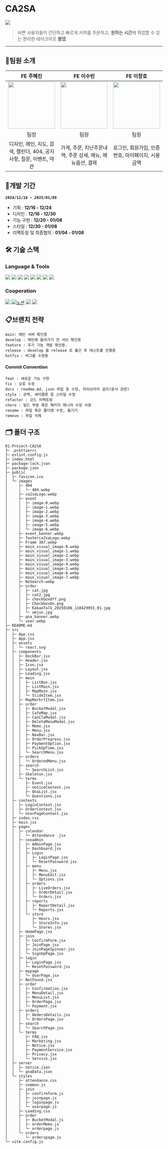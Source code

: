 # CA2SA

<img src="https://github.com/ohdaeo/teamone/blob/main/%EB%A9%94%EC%9D%B8.png?raw=true">

> 바쁜 사용자들이 간단하고 빠르게 커피를 주문하고,
> **원하는 시간**에 픽업할 수 있는 편리한 테이크아웃 **웹앱**.

---

## 👥팀원 소개

| FE 주혜진                                                                                                             | FE 이수빈                                                                                             | FE 이창호                                                                                             |
| --------------------------------------------------------------------------------------------------------------------- | ----------------------------------------------------------------------------------------------------- | ----------------------------------------------------------------------------------------------------- |
| <div align="center" valign="bottom"><img src="https://avatars.githubusercontent.com/u/102364334?v=4" width=150></div> | <div align="center"><img src="https://avatars.githubusercontent.com/u/181827243?v=4" width=150></div> | <div align="center"><img src="https://avatars.githubusercontent.com/u/186558654?v=4" width=150></div> |
| <div align="center">팀장 </div>                                                                                       | <div align="center">팀원 </div>                                                                       | <div align="center">팀원 </div>                                                                       |
| <div align="center">디자인, 메인, 지도, 검색, 캘린더, 404, 공지사항, 질문, 이벤트, 약관 </div>                        | <div align="center">가게, 주문, 지난주문내역, 주문 상세, 메뉴, 메뉴옵션, 결제</div>                   | <div align="center">로그인, 회원가입, 인증번호, 마이페이지, 시용금액</div>                            |

## 📅개발 기간

**`2024/12/16 ~ 2025/01/08`**

- 기획 : **12/16 - 12/24**
- 디자인 : **12/16 - 12/30**
- 기능 구현 : **12/20 - 01/08**
- 스타일 : **12/30 - 01/08**
- 리팩토링 및 최종협의 : **01/04 - 01/08**

## 🛠️ 기술 스택

### Language & Tools

<img src="https://img.shields.io/badge/html5-E34F26?style=for-the-badge&logo=html5&logoColor=white"/> <img src="https://img.shields.io/badge/css-1572B6?style=for-the-badge&logo=css&logoColor=white"/>
<img src="https://img.shields.io/badge/javascript-F7DF1E?style=for-the-badge&logo=javascript&logoColor=white"/>
<img src="https://img.shields.io/badge/react-61DAFB?style=for-the-badge&logo=react&logoColor=white"/>
<img src="https://img.shields.io/badge/emotion-cc6ac4?style=for-the-badge&logo=emotion&logoColor=white">
<img src="https://img.shields.io/badge/reactrouter-CA4245?style=for-the-badge&logo=reactrouter&logoColor=white"/>
<img src="https://img.shields.io/badge/styledcomponents-DB7093?style=for-the-badge&logo=styledcomponents&logoColor=white"/>
<img src="https://img.shields.io/badge/axios-5A29E4?style=for-the-badge&logo=axios&logoColor=white"/>

### Cooperation

<img src="https://img.shields.io/badge/figma-F24E1E?style=for-the-badge&logo=figma&logoColor=white"/> [![노션](https://img.shields.io/badge/notion-000?style=for-the-badge&logo=notion&logoColor=white)](https://brainy-vulcanodon-0b2.notion.site/CA2SA-164ce9c0e7998057bd75e18c47d930d2?pvs=4) <img src="https://img.shields.io/badge/github-181717?style=for-the-badge&logo=github&logoColor=white"/> <img src="https://img.shields.io/badge/slack-4A154B?style=for-the-badge&logo=slack&logoColor=white"/>

## 📋브랜치 전략

```
main: 메인 서버 확인용
develop : 메인에 들어가기 전 서브 확인용
feature : 추가 기능 개발 확인용.
release : develop 을 release 로 옮긴 후 테스트를 진행용
hotfix : 버그를 수정용
```

#### Commit Convention

```
feat : 새로운 기능 구현
fix : 오류 수정
docs : readme.md, json 파일 등 수정, 라이브러리 설치(문서 관련)
style : 공백, 세미콜론 등 스타일 수정
refactor : 코드 리팩토링
chore : 빌드 부분 혹은 패키지 매니저 수정 사항
rename : 파일 혹은 폴더명 수정, 옮기기
remove : 파일 삭제
```

## 🗂️ 폴더 구조

```
01-Project-CA2SA
├─ .prettierrc
├─ eslint.config.js
├─ index.html
├─ package-lock.json
├─ package.json
├─ public
│  ├─ favicon.ico
│  └─ images
│     ├─ 404
│     │  └─ 404.webp
│     ├─ ca2saLogo.webp
│     ├─ event
│     │  ├─ image-0.webp
│     │  ├─ image-1.webp
│     │  ├─ image-2.webp
│     │  ├─ image-3.webp
│     │  ├─ image-4.webp
│     │  ├─ image-5.webp
│     │  └─ image-6.webp
│     ├─ event_banner.webp
│     ├─ footerca2saLogo.webp
│     ├─ Frame 307.webp
│     ├─ main_visual_image-0.webp
│     ├─ main_visual_image-1.webp
│     ├─ main_visual_image-2.webp
│     ├─ main_visual_image-3.webp
│     ├─ main_visual_image-4.webp
│     ├─ main_visual_image-5.webp
│     ├─ main_visual_image-6.webp
│     ├─ main_visual_image-7.webp
│     ├─ NoSearch.webp
│     ├─ order
│     │  ├─ cat.jpg
│     │  ├─ cat2.jpg
│     │  ├─ checkboxOff.png
│     │  ├─ CheckboxOn.png
│     │  ├─ KakaoTalk_20250106_110429955_01.jpg
│     │  └─ umjun.jpg
│     ├─ qna_banner.webp
│     └─ user.webp
├─ README.md
├─ src
│  ├─ App.css
│  ├─ App.jsx
│  ├─ assets
│  │  └─ react.svg
│  ├─ components
│  │  ├─ DockBar.jsx
│  │  ├─ Header.jsx
│  │  ├─ Icon.jsx
│  │  ├─ Layout.jsx
│  │  ├─ Loading.jsx
│  │  ├─ main
│  │  │  ├─ ListBox.jsx
│  │  │  ├─ ListMain.jsx
│  │  │  ├─ MapMain.jsx
│  │  │  └─ SlideItem.jsx
│  │  ├─ MapMarkrtItem.jsx
│  │  ├─ order
│  │  │  ├─ BucketModal.jsx
│  │  │  ├─ CafeMap.jsx
│  │  │  ├─ CanCleModal.jsx
│  │  │  ├─ DeleteMenuModal.jsx
│  │  │  ├─ Memo.jsx
│  │  │  ├─ Menu.jsx
│  │  │  ├─ NavBar.jsx
│  │  │  ├─ OrderProgress.jsx
│  │  │  ├─ PaymentOption.jsx
│  │  │  ├─ PickUpTime.jsx
│  │  │  └─ SearchMenu.jsx
│  │  ├─ orders
│  │  │  └─ OrderedMenu.jsx
│  │  ├─ search
│  │  │  └─ SearchList.jsx
│  │  ├─ Skeleton.jsx
│  │  └─ terms
│  │     ├─ Event.jsx
│  │     ├─ noticeContent.jsx
│  │     ├─ QnaList.jsx
│  │     └─ Questions.jsx
│  ├─ contexts
│  │  ├─ LoginContext.jsx
│  │  ├─ OrderContext.jsx
│  │  └─ UserPageContext.jsx
│  ├─ index.css
│  ├─ main.jsx
│  ├─ pages
│  │  ├─ calendar
│  │  │  └─ Attendance .jsx
│  │  ├─ ceoadmin
│  │  │  ├─ AdminPage.jsx
│  │  │  ├─ Dashboard.jsx
│  │  │  ├─ Login
│  │  │  │  ├─ LoginPage.jsx
│  │  │  │  └─ ResetPassword.jsx
│  │  │  ├─ menu
│  │  │  │  ├─ Menu.jsx
│  │  │  │  ├─ MenuEdit.jsx
│  │  │  │  └─ Options.jsx
│  │  │  ├─ orders
│  │  │  │  ├─ LiveOrders.jsx
│  │  │  │  ├─ OrderDetail.jsx
│  │  │  │  └─ Orders.jsx
│  │  │  ├─ reports
│  │  │  │  ├─ ReportDetail.jsx
│  │  │  │  └─ Reports.jsx
│  │  │  └─ store
│  │  │     ├─ Hours.jsx
│  │  │     ├─ StoreInfo.jsx
│  │  │     └─ Stores.jsx
│  │  ├─ HomePage.jsx
│  │  ├─ join
│  │  │  ├─ ConfirmForm.jsx
│  │  │  ├─ JoinPage.jsx
│  │  │  ├─ JoinPageSpinner.jsx
│  │  │  └─ SignUpPage.jsx
│  │  ├─ login
│  │  │  ├─ LoginPage.jsx
│  │  │  └─ ResetPassword.jsx
│  │  ├─ mypage
│  │  │  └─ UserPage.jsx
│  │  ├─ NotFound.jsx
│  │  ├─ order
│  │  │  ├─ Confirmation.jsx
│  │  │  ├─ MenuDetail.jsx
│  │  │  ├─ MenuList.jsx
│  │  │  ├─ OrderPage.jsx
│  │  │  └─ Payment.jsx
│  │  ├─ orders
│  │  │  ├─ OedersDetails.jsx
│  │  │  └─ OrdersPage.jsx
│  │  ├─ search
│  │  │  └─ SearchPage.jsx
│  │  └─ terms
│  │     ├─ FAQ.jsx
│  │     ├─ Marketing.jsx
│  │     ├─ Notice.jsx
│  │     ├─ PaymentService.jsx
│  │     ├─ Privacy.jsx
│  │     └─ Service.jsx
│  ├─ server
│  │  ├─ notice.json
│  │  └─ qnaData.json
│  └─ styles
│     ├─ attendance.css
│     ├─ common.js
│     ├─ join
│     │  ├─ confirmform.js
│     │  ├─ joinpage.js
│     │  ├─ loginpage.js
│     │  └─ userpage.js
│     ├─ Loading.css
│     ├─ order
│     │  ├─ BucketModal.js
│     │  ├─ orderMemo.js
│     │  └─ orderpage.js
│     └─ orders
│        └─ orderspage.js
└─ vite.config.js

```
